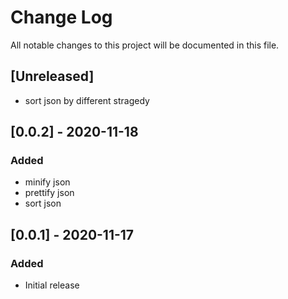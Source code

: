 # Change Log

All notable changes to this project will be documented in this file.

## [Unreleased]

- sort json by different stragedy

## [0.0.2] - 2020-11-18

### Added

- minify json
- prettify json
- sort json

## [0.0.1] - 2020-11-17

### Added

- Initial release
